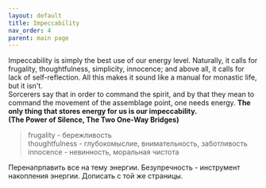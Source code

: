 ```yaml
---
layout: default  
title: Impeccability   
nav_order: 4  
parent: main page    
---
```


Impeccability is simply the best use of our energy level. Naturally, it calls for frugality, thoughtfulness, simplicity, innocence; and above all, it calls for lack of self-reflection. All this makes it sound like a manual for monastic life, but it isn't.\
Sorcerers say that in order to command the spirit, and by that they mean to command the movement of the assemblage point, one needs energy. **The only thing that stores energy for us is our impeccability.**\
**(The Power of Silence, The Two One-Way Bridges)**
> frugality - бережливость\
thoughtfulness - глубокомыслие, внимательность, заботливость\
innocence - невинность, моральная чистота

Перенапрпавить все на тему энергии. Безупречность - инструмент накопления энергии. Дописать с той же страницы.
